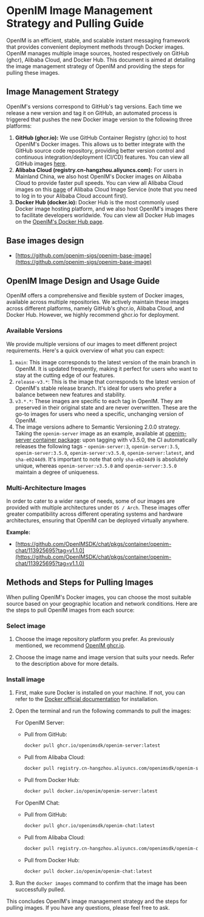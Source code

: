 # OpenIM Image Management Strategy and Pulling Guide

OpenIM is an efficient, stable, and scalable instant messaging framework that provides convenient deployment methods through Docker images. OpenIM manages multiple image sources, hosted respectively on GitHub (ghcr), Alibaba Cloud, and Docker Hub. This document is aimed at detailing the image management strategy of OpenIM and providing the steps for pulling these images.


## Image Management Strategy

OpenIM's versions correspond to GitHub's tag versions. Each time we release a new version and tag it on GitHub, an automated process is triggered that pushes the new Docker image version to the following three platforms:

1. **GitHub (ghcr.io):** We use GitHub Container Registry (ghcr.io) to host OpenIM's Docker images. This allows us to better integrate with the GitHub source code repository, providing better version control and continuous integration/deployment (CI/CD) features. You can view all GitHub images [here](https://github.com/orgs/OpenIMSDK/packages).
2. **Alibaba Cloud (registry.cn-hangzhou.aliyuncs.com):** For users in Mainland China, we also host OpenIM's Docker images on Alibaba Cloud to provide faster pull speeds. You can view all Alibaba Cloud images on this [page](https://cr.console.aliyun.com/cn-hangzhou/instances/repositories) of Alibaba Cloud Image Service (note that you need to log in to your Alibaba Cloud account first).
3. **Docker Hub (docker.io):** Docker Hub is the most commonly used Docker image hosting platform, and we also host OpenIM's images there to facilitate developers worldwide. You can view all Docker Hub images on the [OpenIM's Docker Hub page](https://hub.docker.com/r/openim).

## Base images design

+ [https://github.com/openim-sigs/openim-base-image](https://github.com/openim-sigs/openim-base-image)

## OpenIM Image Design and Usage Guide

OpenIM offers a comprehensive and flexible system of Docker images, available across multiple repositories. We actively maintain these images across different platforms, namely GitHub's ghcr.io, Alibaba Cloud, and Docker Hub. However, we highly recommend ghcr.io for deployment.

### Available Versions

We provide multiple versions of our images to meet different project requirements. Here's a quick overview of what you can expect:

1. `main`: This image corresponds to the latest version of the main branch in OpenIM. It is updated frequently, making it perfect for users who want to stay at the cutting edge of our features.
2. `release-v3.*`: This is the image that corresponds to the latest version of OpenIM's stable release branch. It's ideal for users who prefer a balance between new features and stability.
3. `v3.*.*`: These images are specific to each tag in OpenIM. They are preserved in their original state and are never overwritten. These are the go-to images for users who need a specific, unchanging version of OpenIM.
4. The image versions adhere to Semantic Versioning 2.0.0 strategy. Taking the `openim-server` image as an example, available at [openim-server container package](https://github.com/openimsdk/open-im-server/pkgs/container/openim-server): upon tagging with v3.5.0, the CI automatically releases the following tags - `openim-server:3`, `openim-server:3.5`, `openim-server:3.5.0`, `openim-server:v3.5.0`, `openim-server:latest`, and `sha-e0244d9`. It's important to note that only `sha-e0244d9` is absolutely unique, whereas `openim-server:v3.5.0` and `openim-server:3.5.0` maintain a degree of uniqueness.

### Multi-Architecture Images

In order to cater to a wider range of needs, some of our images are provided with multiple architectures under `OS / Arch`. These images offer greater compatibility across different operating systems and hardware architectures, ensuring that OpenIM can be deployed virtually anywhere.

**Example:**

+ [https://github.com/OpenIMSDK/chat/pkgs/container/openim-chat/113925695?tag=v1.1.0](https://github.com/OpenIMSDK/chat/pkgs/container/openim-chat/113925695?tag=v1.1.0)


## Methods and Steps for Pulling Images

When pulling OpenIM's Docker images, you can choose the most suitable source based on your geographic location and network conditions. Here are the steps to pull OpenIM images from each source:

### Select image

1. Choose the image repository platform you prefer. As previously mentioned, we recommend [OpenIM ghcr.io](https://github.com/orgs/OpenIMSDK/packages).

2. Choose the image name and image version that suits your needs. Refer to the description above for more details.


### Install image

1. First, make sure Docker is installed on your machine. If not, you can refer to the [Docker official documentation](https://docs.docker.com/get-docker/) for installation.

2. Open the terminal and run the following commands to pull the images:

   For OpenIM Server:

   - Pull from GitHub:

     ```bash
     docker pull ghcr.io/openimsdk/openim-server:latest
     ```

   - Pull from Alibaba Cloud:

     ```bash
     docker pull registry.cn-hangzhou.aliyuncs.com/openimsdk/openim-server:latest
     ```

   - Pull from Docker Hub:

     ```bash
     docker pull docker.io/openim/openim-server:latest
     ```

   For OpenIM Chat:

   - Pull from GitHub:

     ```bash
     docker pull ghcr.io/openimsdk/openim-chat:latest
     ```

   - Pull from Alibaba Cloud:

     ```bash
     docker pull registry.cn-hangzhou.aliyuncs.com/openimsdk/openim-chat:latest
     ```

   - Pull from Docker Hub:

     ```bash
     docker pull docker.io/openim/openim-chat:latest
     ```

3. Run the `docker images` command to confirm that the image has been successfully pulled.

This concludes OpenIM's image management strategy and the steps for pulling images. If you have any questions, please feel free to ask.
